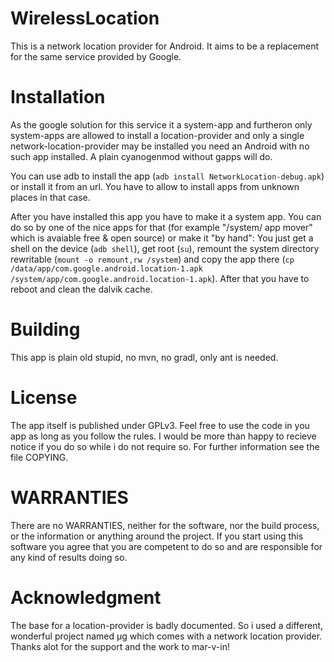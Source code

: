 WirelessLocation
================

This is a network location provider for Android. It aims to be a replacement
for the same service provided by Google.

Installation
============

As the google solution for this service it a system-app and furtheron only
system-apps are allowed to install a location-provider and only a single
network-location-provider may be installed you need an Android with no such app
installed. A plain cyanogenmod without gapps will do.

You can use adb to install the app (`adb install NetworkLocation-debug.apk`) or
install it from an url. You have to allow to install apps from unknown places
in that case.

After you have installed this app you have to make it a system app. You can do
so by one of the nice apps for that (for example "/system/ app mover" which is
avaiable free & open source) or make it "by hand": You just get a shell on the
device (`adb shell`), get root (`su`), remount the system directory rewritable
(`mount -o remount,rw /system`) and copy the app there (`cp
/data/app/com.google.android.location-1.apk
/system/app/com.google.android.location-1.apk`). After that you have to reboot
and clean the dalvik cache.

Building
========

This app is plain old stupid, no mvn, no gradl, only ant is needed.

License
=======

The app itself is published under GPLv3. Feel free to use the code in you app
as long as you follow the rules. I would be more than happy to recieve notice
if you do so while i do not require so. For further information see the file
COPYING.

WARRANTIES
==========

There are no WARRANTIES, neither for the software, nor the build process, or
the information or anything around the project. If you start using this
software you agree that you are competent to do so and are responsible for any
kind of results doing so.

Acknowledgment
==============

The base for a location-provider is badly documented. So i used a different,
wonderful project named μg which comes with a network location provider. Thanks
alot for the support and the work to mar-v-in!


